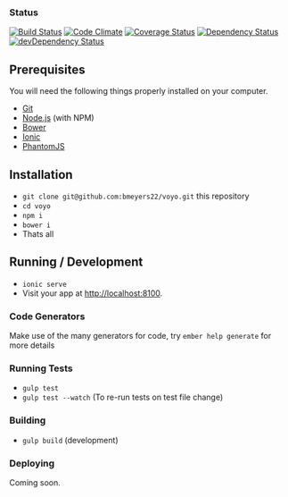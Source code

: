 ### Status
[![Build Status](https://travis-ci.org/bmeyers22/voyo.svg?branch=develop)](https://travis-ci.org/bmeyers22/voyo.svg?branch=develop)
[![Code Climate](https://codeclimate.com/github/bmeyers22/voyo/badges/gpa.svg)](https://codeclimate.com/github/bmeyers22/voyo)
[![Coverage Status](https://coveralls.io/repos/bmeyers22/voyo/badge.svg?branch=develop&service=github)](https://coveralls.io/github/bmeyers22/voyo?branch=develop)
[![Dependency Status](https://david-dm.org/bmeyers22/voyo.svg)](https://david-dm.org/bmeyers/22)
[![devDependency Status](https://david-dm.org/bmeyers22/voyo/dev-status.svg)](https://david-dm.org/bmeyers22/voyo#info=devDependencies)

## Prerequisites

You will need the following things properly installed on your computer.

* [Git](http://git-scm.com/)
* [Node.js](http://nodejs.org/) (with NPM)
* [Bower](http://bower.io/)
* [Ionic](http://ionicframework.com//)
* [PhantomJS](http://phantomjs.org/)

## Installation

* `git clone git@github.com:bmeyers22/voyo.git` this repository
* `cd voyo`
* `npm i`
* `bower i`
* Thats all

## Running / Development

* `ionic serve`
* Visit your app at [http://localhost:8100](http://localhost:8100).

### Code Generators

Make use of the many generators for code, try `ember help generate` for more details

### Running Tests

* `gulp test`
* `gulp test --watch` (To re-run tests on test file change)

### Building

* `gulp build` (development)

### Deploying

Coming soon.

